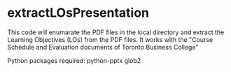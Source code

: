 # extractLOsPresentation
This code will enumarate the PDF files in the local directory and extract the Learning Objectives (LOs) from the PDF files. 
It works with the "Course Schedule and Evaluation documents of Toronto Business College"

Python packages required:
python-pptx
glob2
